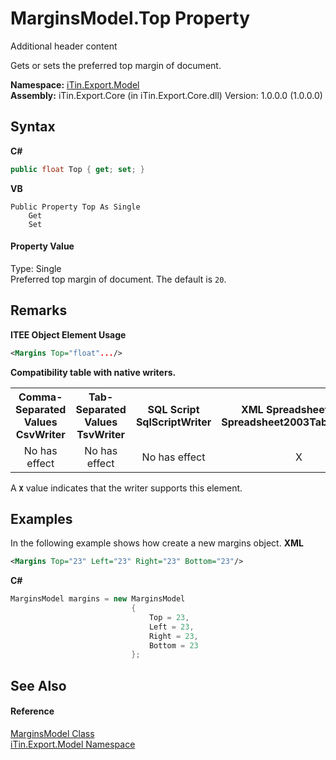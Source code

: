 # MarginsModel.Top Property 
Additional header content 

Gets or sets the preferred top margin of document.

**Namespace:**&nbsp;<a href="N_iTin_Export_Model">iTin.Export.Model</a><br />**Assembly:**&nbsp;iTin.Export.Core (in iTin.Export.Core.dll) Version: 1.0.0.0 (1.0.0.0)

## Syntax

**C#**<br />
``` C#
public float Top { get; set; }
```

**VB**<br />
``` VB
Public Property Top As Single
	Get
	Set
```


#### Property Value
Type: Single<br />Preferred top margin of document. The default is `20`.

## Remarks

**ITEE Object Element Usage**<br />
``` XML
<Margins Top="float".../>
```


<strong>Compatibility table with native writers.</strong><table><tr><th>Comma-Separated Values<br />CsvWriter</th><th>Tab-Separated Values<br />TsvWriter</th><th>SQL Script<br />SqlScriptWriter</th><th>XML Spreadsheet 2003<br />Spreadsheet2003TabularWriter</th></tr><tr><td align="center">No has effect</td><td align="center">No has effect</td><td align="center">No has effect</td><td align="center">X</td></tr></table> A <strong>`X`</strong> value indicates that the writer supports this element.


## Examples
In the following example shows how create a new margins object. 
**XML**<br />
``` XML
<Margins Top="23" Left="23" Right="23" Bottom="23"/>
```

**C#**<br />
``` C#
MarginsModel margins = new MarginsModel
                           {
                               Top = 23,
                               Left = 23,
                               Right = 23,
                               Bottom = 23
                           };
```


## See Also


#### Reference
<a href="T_iTin_Export_Model_MarginsModel">MarginsModel Class</a><br /><a href="N_iTin_Export_Model">iTin.Export.Model Namespace</a><br />